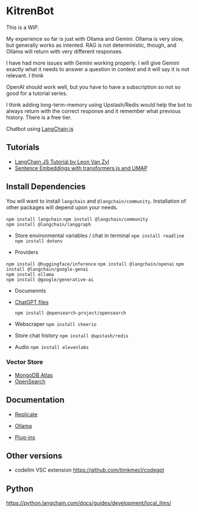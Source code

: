 # KitrenBot

This is a WIP.

My experience so far is just with Ollama and Gemini. Ollama is very slow, but generally works as intented. RAG is not deterministic, though, and Ollama will return with very different responses.

I have had more issues with Gemini working properly. I will give Gemini exactly what it needs to answer a question in context and it will say it is not relevant. I think

OpenAI should work well, but you have to have a subscription so not so good for a tutorial series.

I think adding long-term-memory using Upstash/Redis would help the bot to always return with the correct response and it remember what previous history. There is a free tier.

Chatbot using [LangChain.js](https://js.langchain.com/docs/get_started/introduction)

## Tutorials

- [LangChain JS Tutorial by Leon Van Zyl](https://www.youtube.com/playlist?list=PL4HikwTaYE0EG379sViZZ6QsFMjJ5Lfwj)
- [Sentence Embeddings with transformers.js and UMAP](https://thecodingtrain.com/tracks/livestreams/livestreams/sentence-embeddings/clustering-sentence-embeddings)

## Install Dependencies

You will want to install `langchain` and `@langchain/community`. Installation of other packages will depend upon your needs.

`npm install langchain`
`npm install @langchain/community`  
`npm install @langchain/langgraph`

- Store environmental variables / chat in terminal
  `npm install readline`
  `npm install dotenv`

- Providers

`npm install @huggingface/inference`
`npm install @langchain/openai`
`npm install @langchain/google-genai`  
`npm install ollama`  
`npm install @google/generative-ai`

- Documennts

- [ChatGPT files](https://js.langchain.com/docs/integrations/document_loaders/file_loaders/chatgpt)

  `npm install @opensearch-project/opensearch`

- Webscraper
  `npm install cheerio`

- Store chat history
  `npm install @upstash/redis`

- Audio
  `npm install elevenlabs`

### Vector Store

- [MongoDB Atlas](https://js.langchain.com/docs/integrations/vectorstores/mongodb_atlas)
- [OpenSearch](https://opensearch.org)

## Documentation

- [Replicate](https://js.langchain.com/docs/integrations/llms/replicate)

- [Ollama](https://github.com/ollama/ollama)
- [Plug-ins](https://github.com/ollama/ollama#extensions--plugins)


## Other versions

- codellm VSC extension
https://github.com/timkmecl/codegpt

## Python

https://python.langchain.com/docs/guides/development/local_llms/
